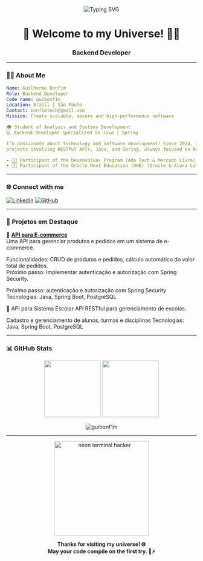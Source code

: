 <p align="center">
  <img src="https://readme-typing-svg.demolab.com?font=Fira+Code&weight=500&size=24&pause=1000&color=00F0FF&center=true&vCenter=true&width=435&lines=Backend+Developer;DevOps+Explorer;Coffee+%2B+Code+%3D+Life" alt="Typing SVG" />
</p>

<h1 align="center">🚀 Welcome to my Universe! 🧑‍🚀</h1>
<h3 align="center">Backend Developer</h3>

---

### 👨‍💻 About Me
```yaml
Name: Guilherme Bonfim
Role: Backend Developer
Code name: guibonf1m
Location: Brasil | São Paulo
Contact: bonfimtech@gmail.com
Mission: Create scalable, secure and high-performance software

🎓 Student of Analysis and Systems Development
💻 Backend Developer specialized in Java | Spring

I’m passionate about technology and software development! Since 2024, I’ve been studying and working on
projects involving RESTful APIs, Java, and Spring, always focused on building efficient and innovative solutions.

- 🧑‍💻 Participant of the Desenvolva+ Program (Ada Tech & Mercado Livre)
- 🧑‍💻 Participant of the Oracle Next Education (ONE) (Oracle & Alura Latam)

```
---

### 🌐 Connect with me

[![LinkedIn](https://img.shields.io/badge/-LinkedIn-0A66C2?style=for-the-badge&logo=linkedin&logoColor=white)](https://linkedin.com/in/oguibonfim)
[![GitHub](https://img.shields.io/badge/-GitHub-181717?style=for-the-badge&logo=github&logoColor=white)](https://github.com/guibonf1m)

---

### 🚀 Projetos em Destaque
🔧 [**API para E-commerce**](https://github.com/guibonf1m/e-commerce-api)  
Uma API para gerenciar produtos e pedidos em um sistema de e-commerce.

Funcionalidades: CRUD de produtos e pedidos, cálculo automático do valor total de pedidos.  
Próximo passo: Implementar autenticação e autorização com Spring Security.

Próximo passo: autenticação e autorização com Spring Security
Tecnologias: Java, Spring Boot, PostgreSQL

🏫 API para Sistema Escolar
API RESTful para gerenciamento de escolas.

Cadastro e gerenciamento de alunos, turmas e disciplinas
Tecnologias: Java, Spring Boot, PostgreSQL

---

### 📊 GitHub Stats

<p align="center">
  <img height="150em" src="https://github-readme-stats.vercel.app/api?username=guibonf1m&show_icons=true&theme=tokyonight&hide=prs&count_private=true"/>
  <img height="150em" src="https://github-readme-stats.vercel.app/api/top-langs/?username=guibonf1m&layout=compact&theme=tokyonight"/>
</p>

<p align="center">
  <img src="https://komarev.com/ghpvc/?username=guibonf1m&label=Profile%20views&color=0e75b6&style=flat" alt="guibonf1m" />
</p>

---

<!-- Rodapé ou easter egg -->
<p align="center">
  <img src="https://i.imgur.com/6NfmQ.gif" width="250" alt="neon terminal hacker">
</p>

<p align="center">
  <strong>Thanks for visiting my universe! 🌐<br>
  May your code compile on the first try. 🧠⚡</strong>
</p>
